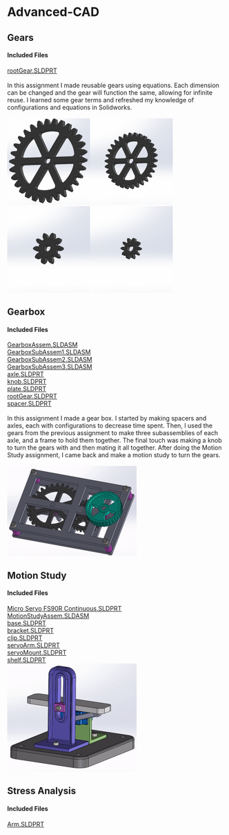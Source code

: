 # Advanced-CAD

## Gears
#### Included Files
<a href="Gears/rootGear.SLDPRT">rootGear.SLDPRT</a><br/>
<br/>
In this assignment I made reusable gears using equations. Each dimension can be changed and the gear will function the same, allowing for infinite reuse. I learned some gear terms and refreshed my knowledge of configurations and equations in Solidworks.
<br/><br/>
<IMG SRC="Media/Gear30T1.5Mod.PNG"  width="192" height="200"><IMG SRC="Media/Gear30T1.0Mod.PNG"  width="192" height="200">
<IMG SRC="Media/Gear10T1.5Mod.PNG"  width="192" height="200"><IMG SRC="Media/Gear10T1.0Mod.PNG"  width="192" height="200">

## Gearbox
#### Included Files
<a href="Gears/GearboxAssem.SLDASM">GearboxAssem.SLDASM</a><br/>
<a href="Gears/GearboxSubAssem1.SLDASM">GearboxSubAssem1.SLDASM</a><br/>
<a href="Gears/GearboxSubAssem2.SLDASM">GearboxSubAssem2.SLDASM</a><br/>
<a href="Gears/GearboxSubAssem3.SLDASM">GearboxSubAssem3.SLDASM</a><br/>
<a href="Gears/axle.SLDPRT">axle.SLDPRT</a><br/>
<a href="Gears/knob.SLDPRT">knob.SLDPRT</a><br/>
<a href="Gears/plate.SLDPRT">plate.SLDPRT</a><br/>
<a href="Gears/rootGear.SLDPRT">rootGear.SLDPRT</a><br/>
<a href="Gears/spacer.SLDPRT">spacer.SLDPRT</a><br/>
<br/>
In this assignment I made a gear box. I started by making spacers and axles, each with configurations to decrease time spent. Then, I used the gears from the previous assignment to make three subassemblies of each axle, and a frame to hold them together. The final touch was making a knob to turn the gears with and then mating it all together. After doing the Motion Study assignment, I came back and make a motion study to turn the gears. <br/>
<br/>
<IMG SRC="Media/GearboxGif.gif"  width="300" height="208"><br/>

## Motion Study
#### Included Files
<a href="MotionStudy/Micro Servo FS90R Continuous.SLDPRT">Micro Servo FS90R Continuous.SLDPRT</a><br/>
<a href="MotionStudy/MotionStudyAssem.SLDASM">MotionStudyAssem.SLDASM</a><br/>
<a href="MotionStudy/base.SLDPRT">base.SLDPRT</a><br/>
<a href="MotionStudy/bracket.SLDPRT">bracket.SLDPRT</a><br/>
<a href="MotionStudy/clip.SLDPRT">clip.SLDPRT</a><br/>
<a href="MotionStudy/servoArm.SLDPRT">servoArm.SLDPRT</a><br/>
<a href="MotionStudy/servoMount.SLDPRT">servoMount.SLDPRT</a><br/>
<a href="MotionStudy/shelf.SLDPRT">shelf.SLDPRT</a><br/>
<IMG SRC="Media/MotionStudiesGif.gif"  width="300" height="250">
  
## Stress Analysis
#### Included Files
<a href="StressAnalysis/Arm.SLDPRT">Arm.SLDPRT</a><br/>
